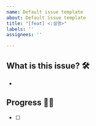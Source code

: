 ```yaml
---
name: Default issue template
about: Default issue template
title: "[feat] <:설명>"
labels: ''
assignees: ''

---
```


## What is this issue? 🛠

- 

## Progress 🐱‍🏍

- [ ]
